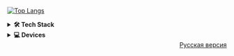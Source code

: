 <div align="left">

[![Top Langs](https://github-readme-stats.vercel.app/api/top-langs/?username=anuraghazra&langs_count=8&layout=compact&theme=radical&hide_border=true&bg_color=0d1117&title_color=FFFFFF&text_color=FFFFFF&icon_color=61DAFB)](https://api.github.com/users/insurgut/repos)

</div>

<details>
<summary><b>🛠️ Tech Stack</b></summary>
<br>

<div style="display: grid; grid-template-columns: repeat(2, 1fr); gap: 10px;">

[![JavaScript](https://img.shields.io/badge/-JavaScript-yellow?style=for-the-badge&logo=javascript&logoColor=white&labelColor=282828)](https://developer.mozilla.org/en-US/docs/Web/JavaScript)
[![HTML5](https://img.shields.io/badge/-HTML5-orange?style=for-the-badge&logo=html5&logoColor=white&labelColor=282828)](https://developer.mozilla.org/en-US/docs/Web/HTML)
[![CSS3](https://img.shields.io/badge/-CSS3-blue?style=for-the-badge&logo=css3&logoColor=white&labelColor=282828)](https://developer.mozilla.org/en-US/docs/Web/CSS)
[![Python](https://img.shields.io/badge/-Python-blue?style=for-the-badge&logo=python&logoColor=white&labelColor=282828)](https://www.python.org/)
[![Node.js](https://img.shields.io/badge/-Node.js-green?style=for-the-badge&logo=nodedotjs&logoColor=white&labelColor=282828)](https://nodejs.org/)
[![React](https://img.shields.io/badge/-React-61DAFB?style=for-the-badge&logo=react&logoColor=white&labelColor=282828)](https://react.dev/)
[![Ruby](https://img.shields.io/badge/-Ruby-red?style=for-the-badge&logo=ruby&logoColor=white&labelColor=282828)](https://www.ruby-lang.org/)

</div>
</details>

<details>
<summary><b>💻 Devices</b></summary>
<br>

<div style="display: grid; grid-template-columns: repeat(2, 1fr); gap: 10px;">

[![Android](https://img.shields.io/badge/-Android-3DDC84?style=for-the-badge&logo=android&logoColor=white&labelColor=282828)](https://www.android.com/)
[![MacOS](https://img.shields.io/badge/-macOS-000000?style=for-the-badge&logo=apple&logoColor=white&labelColor=282828)](https://www.apple.com/macos/)

</div>
</details>

<div align="right">
  <a href="https://github.com/insurgut/insurgut/blob/main/README.ru.md">Русская версия</a>
</div>
